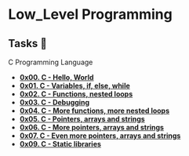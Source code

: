 # Low_Level Programming

## Tasks :page_with_curl:

C Programming Language 
 
 - **[0x00. C - Hello, World](./0x00-hello_world)**
 - **[0x01. C - Variables, if, else, while](./0x01-variables_if_else_while)**
 - **[0x02. C - Functions, nested loops](./0x02-functions_nested_loops)**
 - **[0x03. C - Debugging](./0x03-debugging)**
 - **[0x04. C - More functions, more nested loops](./0x04-more_functions_nested_loops)**
 - **[0x05. C - Pointers, arrays and strings](./0x05-pointers_arrays_strings)**
 - **[0x06. C - More pointers, arrays and strings](./0x06-pointers_arrays_strings)**
 - **[0x07. C - Even more pointers, arrays and strings](./0x07-pointers_arrays_strings)**
 - **[0x09. C - Static libraries](./0x09-static_libraries)**

